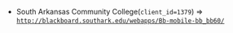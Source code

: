  - South Arkansas Community College(`client_id=1379`) => [`http://blackboard.southark.edu/webapps/Bb-mobile-bb_bb60/`](http://blackboard.southark.edu/webapps/Bb-mobile-bb_bb60/)
